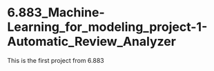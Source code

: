 # 6.883_Machine-Learning_for_modeling_project-1-Automatic_Review_Analyzer
This is the first project from 6.883
